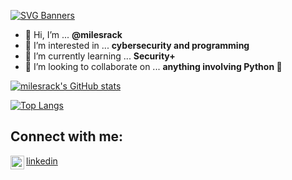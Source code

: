 
[![SVG Banners](https://svg-banners.vercel.app/api?type=glitch&text1=About%20Me:&width=400&height=150)](https://github.com/Akshay090/svg-banners)

- 👋 Hi, I’m ... **@milesrack**
- 👀 I’m interested in ... **cybersecurity and programming**
- 🌱 I’m currently learning ... **Security+**
- 💞️ I’m looking to collaborate on ... **anything involving Python 🐍**

[![milesrack's GitHub stats](https://github-readme-stats.vercel.app/api?username=milesrack&theme=dracula)](https://github.com/anuraghazra/github-readme-stats)

[![Top Langs](https://github-readme-stats.vercel.app/api/top-langs/?username=milesrack&theme=dracula)](https://github.com/anuraghazra/github-readme-stats)

## Connect with me:
<img align="left" alt="codeSTACKr | LinkedIn" width="22px" src="https://cdn.jsdelivr.net/npm/simple-icons@v3/icons/linkedin.svg"/>[linkedin](https://linkedin.com/in/milesrack)
